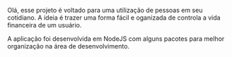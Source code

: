 Olá, esse projeto é voltado para uma utilização de pessoas em seu cotidiano. A ideia é trazer uma forma fácil e oganizada de controla a vida financeira de um usuário.

A aplicação foi desenvolvida em NodeJS com alguns pacotes para melhor organização na área de desenvolvimento.
